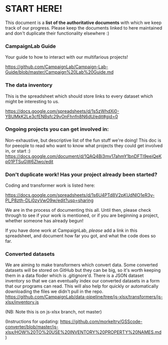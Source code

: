 # START HERE!

This document is a **list of the authoritative documents** with which we keep track of our progress.
 Please keep the documents linked to here maintained and don't duplicate their functionality elsewhere :)

### CampaignLab Guide
Your guide to how to interact with our multifarious projects!

https://github.com/CampaignLab/Campaign-Lab-Guide/blob/master/Campaign%20Lab%20Guide.md

### The data inventory
This is the spreadsheet which should store links to every dataset which might be interesting to us.

https://docs.google.com/spreadsheets/d/1s5zWhdXi0-YBUMkK2Le3cfENBsfc29vOnFhnfn8N6dU/edit#gid=0


### Ongoing projects you can get involved in:

Non-exhaustive, but descriptive list of the fun stuff we're doing! This doc is for peeople to read who want to know what projects they could get involved in, or start :)
https://docs.google.com/document/d/1QAQ4Bi3mv17ahmY1bnDFTI9eeiQeKp01PTSuGW6ZIwo/edit


###  Don't duplicate work!  Has your project already been started?

Coding and transformer work is listed here:

https://docs.google.com/spreadsheets/d/1s6U4PTd8V2pKUdNIO1eR3y-Pl_P8zth-DLi0zyVwO9w/edit?usp=sharing

We are in the process of documenting this all. Until then, please check through to see if your work is mentioned, or if you are beginning a project, whether someone has already begun!

If you have done work at CampaignLab, *please* add a link in this spreadsheet, and document how far you got, and what the code does so far.

### Converted datasets

We are aiming to make transformers which convert data. Some converted datasets will be stored on GitHub but they can be big, so it's worth keeping them in a data floder which is .gitignore'd. There is a JSON dataset inventory so that we can eventually index our converted datasets in a form that our programs can read. This will also help for quickly or automatically downloading the files we didn't pull in the repo.
https://github.com/CampaignLab/data-pipeline/tree/js-xlsx/transformers/js-xlsx/inventory.js

(NB: Note this is on js-xlsx branch, not master)

(Instructions for updating:  https://github.com/morkeltry/GSScode-converter/blob/master/js-xlsx/HOW%20TO%20USE%20INVENTORY%20PROPERTY%20NAMES.md )
